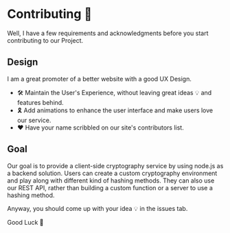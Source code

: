 # Contributing 🚀

Well, I have a few requirements and acknowledgments before you start contributing to our Project.

## Design

I am a great promoter of a better website with a good UX Design.

- 🛠 Maintain the User's Experience, without leaving great ideas 💡 and features behind.
- 🎗 Add animations to enhance the user interface and make users love our service.
- ❤️ Have your name scribbled on our site's contributors list.

## Goal

Our goal is to provide a client-side cryptography service by using node.js as a backend solution.
Users can create a custom cryptography environment and play along with different kind of hashing methods.
They can also use our REST API, rather than building a custom function or a server to use a hashing method.

Anyway, you should come up with your idea 💡 in the issues tab.

Good Luck 🤞
